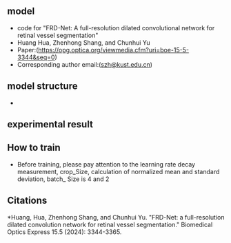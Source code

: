 ## model

* code for "FRD-Net: A full-resolution dilated convolutional network for retinal vessel segmentation"
* Huang Hua, Zhenhong Shang, and Chunhui Yu
* Paper:(https://opg.optica.org/viewmedia.cfm?uri=boe-15-5-3344&seq=0)
* Corresponding author email:(szh@kust.edu.cn)

## model structure

*

## experimental result

## How to train

* Before training, please pay attention to the learning rate decay measurement, crop_Size, calculation of normalized
  mean and standard deviation, batch_ Size is 4 and 2

## Citations

*Huang, Hua, Zhenhong Shang, and Chunhui Yu. "FRD-Net: a full-resolution dilated convolution network for retinal vessel segmentation." Biomedical Optics Express 15.5 (2024): 3344-3365.
